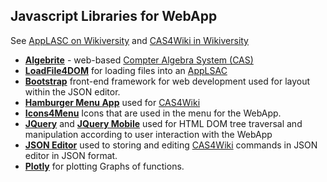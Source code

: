 ## Javascript Libraries for WebApp
See [AppLASC on Wikiversity](https://en.wikiversity.orh/wiki/AppLSAC) and [CAS4Wiki in Wikiversity](https://en.wikiversity.org/wiki/CAS4Wiki)
* **[Algebrite](http://algebrite.org/)** - web-based [Compter Algebra System (CAS)](https://de.wikipedia.org/wiki/Computer_Algebra_System)
* **[LoadFile4DOM](https://niehausbert.gitlab.io/loadfile4dom)** for loading files into an [AppLSAC](https://en.wikiversity.orh/wiki/AppLSAC)
* **[Bootstrap](https://github.com/twbs/bootstrap)**  front-end framework for web development used for layout within the JSON editor.
* **[Hamburger Menu App](https://github.com/niebert/hamburger_menu_app)** used for [CAS4Wiki](https://niebert.github.io/WikiversityDoc/cas4web.html)
* **[Icons4Menu](https://niebert.github.io/icons4menu)** Icons that are used in the menu for the WebApp.
* **[JQuery](https://jquery.com/download/)** and **[JQuery Mobile](https://jquerymobile.com/)** used for HTML DOM tree traversal and manipulation according to user interaction with the WebApp
* **[JSON Editor](https://www.github.com/jdorn/json-editor)** used to storing and editing [CAS4Wiki](https://niebert.github.io/WikiversityDoc/cas4wiki.html) commands in JSON editor in JSON format. 
* **[Plotly](https://github.com/plotly/plotly.js)** for plotting Graphs
 of functions.
